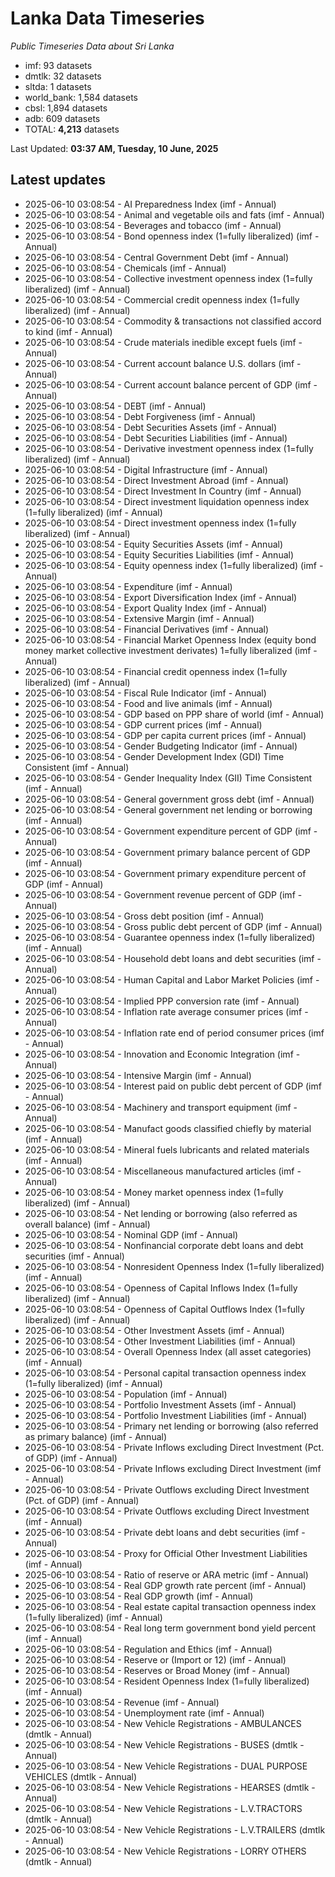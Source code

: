 # Lanka Data Timeseries
*Public Timeseries Data about Sri Lanka*

* imf: 93 datasets
* dmtlk: 32 datasets
* sltda: 1 datasets
* world_bank: 1,584 datasets
* cbsl: 1,894 datasets
* adb: 609 datasets
* TOTAL: **4,213** datasets

Last Updated: **03:37 AM, Tuesday, 10 June, 2025**

## Latest updates

* 2025-06-10 03:08:54 - AI Preparedness Index (imf - Annual)
* 2025-06-10 03:08:54 - Animal and vegetable oils and fats (imf - Annual)
* 2025-06-10 03:08:54 - Beverages and tobacco (imf - Annual)
* 2025-06-10 03:08:54 - Bond openness index (1=fully liberalized) (imf - Annual)
* 2025-06-10 03:08:54 - Central Government Debt (imf - Annual)
* 2025-06-10 03:08:54 - Chemicals (imf - Annual)
* 2025-06-10 03:08:54 - Collective investment openness index (1=fully liberalized) (imf - Annual)
* 2025-06-10 03:08:54 - Commercial credit openness index (1=fully liberalized) (imf - Annual)
* 2025-06-10 03:08:54 - Commodity & transactions not classified accord to kind (imf - Annual)
* 2025-06-10 03:08:54 - Crude materials inedible except fuels (imf - Annual)
* 2025-06-10 03:08:54 - Current account balance U.S. dollars (imf - Annual)
* 2025-06-10 03:08:54 - Current account balance percent of GDP (imf - Annual)
* 2025-06-10 03:08:54 - DEBT (imf - Annual)
* 2025-06-10 03:08:54 - Debt Forgiveness (imf - Annual)
* 2025-06-10 03:08:54 - Debt Securities Assets (imf - Annual)
* 2025-06-10 03:08:54 - Debt Securities Liabilities (imf - Annual)
* 2025-06-10 03:08:54 - Derivative investment openness index (1=fully liberalized) (imf - Annual)
* 2025-06-10 03:08:54 - Digital Infrastructure (imf - Annual)
* 2025-06-10 03:08:54 - Direct Investment Abroad (imf - Annual)
* 2025-06-10 03:08:54 - Direct Investment In Country (imf - Annual)
* 2025-06-10 03:08:54 - Direct investment liquidation openness index (1=fully liberalized) (imf - Annual)
* 2025-06-10 03:08:54 - Direct investment openness index (1=fully liberalized) (imf - Annual)
* 2025-06-10 03:08:54 - Equity Securities Assets (imf - Annual)
* 2025-06-10 03:08:54 - Equity Securities Liabilities (imf - Annual)
* 2025-06-10 03:08:54 - Equity openness index (1=fully liberalized) (imf - Annual)
* 2025-06-10 03:08:54 - Expenditure (imf - Annual)
* 2025-06-10 03:08:54 - Export Diversification Index (imf - Annual)
* 2025-06-10 03:08:54 - Export Quality Index (imf - Annual)
* 2025-06-10 03:08:54 - Extensive Margin (imf - Annual)
* 2025-06-10 03:08:54 - Financial Derivatives (imf - Annual)
* 2025-06-10 03:08:54 - Financial Market Openness Index (equity bond money market collective investment derivates) 1=fully liberalized (imf - Annual)
* 2025-06-10 03:08:54 - Financial credit openness index (1=fully liberalized) (imf - Annual)
* 2025-06-10 03:08:54 - Fiscal Rule Indicator (imf - Annual)
* 2025-06-10 03:08:54 - Food and live animals (imf - Annual)
* 2025-06-10 03:08:54 - GDP based on PPP share of world (imf - Annual)
* 2025-06-10 03:08:54 - GDP current prices (imf - Annual)
* 2025-06-10 03:08:54 - GDP per capita current prices (imf - Annual)
* 2025-06-10 03:08:54 - Gender Budgeting Indicator (imf - Annual)
* 2025-06-10 03:08:54 - Gender Development Index (GDI) Time Consistent (imf - Annual)
* 2025-06-10 03:08:54 - Gender Inequality Index (GII) Time Consistent (imf - Annual)
* 2025-06-10 03:08:54 - General government gross debt (imf - Annual)
* 2025-06-10 03:08:54 - General government net lending or borrowing (imf - Annual)
* 2025-06-10 03:08:54 - Government expenditure percent of GDP (imf - Annual)
* 2025-06-10 03:08:54 - Government primary balance percent of GDP (imf - Annual)
* 2025-06-10 03:08:54 - Government primary expenditure percent of GDP (imf - Annual)
* 2025-06-10 03:08:54 - Government revenue percent of GDP (imf - Annual)
* 2025-06-10 03:08:54 - Gross debt position (imf - Annual)
* 2025-06-10 03:08:54 - Gross public debt percent of GDP (imf - Annual)
* 2025-06-10 03:08:54 - Guarantee openness index (1=fully liberalized) (imf - Annual)
* 2025-06-10 03:08:54 - Household debt loans and debt securities (imf - Annual)
* 2025-06-10 03:08:54 - Human Capital and Labor Market Policies (imf - Annual)
* 2025-06-10 03:08:54 - Implied PPP conversion rate (imf - Annual)
* 2025-06-10 03:08:54 - Inflation rate average consumer prices (imf - Annual)
* 2025-06-10 03:08:54 - Inflation rate end of period consumer prices (imf - Annual)
* 2025-06-10 03:08:54 - Innovation and Economic Integration (imf - Annual)
* 2025-06-10 03:08:54 - Intensive Margin (imf - Annual)
* 2025-06-10 03:08:54 - Interest paid on public debt percent of GDP (imf - Annual)
* 2025-06-10 03:08:54 - Machinery and transport equipment (imf - Annual)
* 2025-06-10 03:08:54 - Manufact goods classified chiefly by material (imf - Annual)
* 2025-06-10 03:08:54 - Mineral fuels lubricants and related materials (imf - Annual)
* 2025-06-10 03:08:54 - Miscellaneous manufactured articles (imf - Annual)
* 2025-06-10 03:08:54 - Money market openness index (1=fully liberalized) (imf - Annual)
* 2025-06-10 03:08:54 - Net lending or borrowing (also referred as overall balance) (imf - Annual)
* 2025-06-10 03:08:54 - Nominal GDP (imf - Annual)
* 2025-06-10 03:08:54 - Nonfinancial corporate debt loans and debt securities (imf - Annual)
* 2025-06-10 03:08:54 - Nonresident Openness Index (1=fully liberalized) (imf - Annual)
* 2025-06-10 03:08:54 - Openness of Capital Inflows Index (1=fully liberalized) (imf - Annual)
* 2025-06-10 03:08:54 - Openness of Capital Outflows Index (1=fully liberalized) (imf - Annual)
* 2025-06-10 03:08:54 - Other Investment Assets (imf - Annual)
* 2025-06-10 03:08:54 - Other Investment Liabilities (imf - Annual)
* 2025-06-10 03:08:54 - Overall Openness Index (all asset categories) (imf - Annual)
* 2025-06-10 03:08:54 - Personal capital transaction openness index (1=fully liberalized) (imf - Annual)
* 2025-06-10 03:08:54 - Population (imf - Annual)
* 2025-06-10 03:08:54 - Portfolio Investment Assets (imf - Annual)
* 2025-06-10 03:08:54 - Portfolio Investment Liabilities (imf - Annual)
* 2025-06-10 03:08:54 - Primary net lending or borrowing (also referred as primary balance) (imf - Annual)
* 2025-06-10 03:08:54 - Private Inflows excluding Direct Investment (Pct. of GDP) (imf - Annual)
* 2025-06-10 03:08:54 - Private Inflows excluding Direct Investment (imf - Annual)
* 2025-06-10 03:08:54 - Private Outflows excluding Direct Investment (Pct. of GDP) (imf - Annual)
* 2025-06-10 03:08:54 - Private Outflows excluding Direct Investment (imf - Annual)
* 2025-06-10 03:08:54 - Private debt loans and debt securities (imf - Annual)
* 2025-06-10 03:08:54 - Proxy for Official Other Investment Liabilities (imf - Annual)
* 2025-06-10 03:08:54 - Ratio of reserve or ARA metric (imf - Annual)
* 2025-06-10 03:08:54 - Real GDP growth rate percent (imf - Annual)
* 2025-06-10 03:08:54 - Real GDP growth (imf - Annual)
* 2025-06-10 03:08:54 - Real estate capital transaction openness index (1=fully liberalized) (imf - Annual)
* 2025-06-10 03:08:54 - Real long term government bond yield percent (imf - Annual)
* 2025-06-10 03:08:54 - Regulation and Ethics (imf - Annual)
* 2025-06-10 03:08:54 - Reserve or (Import or 12) (imf - Annual)
* 2025-06-10 03:08:54 - Reserves or Broad Money (imf - Annual)
* 2025-06-10 03:08:54 - Resident Openness Index (1=fully liberalized) (imf - Annual)
* 2025-06-10 03:08:54 - Revenue (imf - Annual)
* 2025-06-10 03:08:54 - Unemployment rate (imf - Annual)
* 2025-06-10 03:08:54 - New Vehicle Registrations - AMBULANCES (dmtlk - Annual)
* 2025-06-10 03:08:54 - New Vehicle Registrations - BUSES (dmtlk - Annual)
* 2025-06-10 03:08:54 - New Vehicle Registrations - DUAL PURPOSE VEHICLES (dmtlk - Annual)
* 2025-06-10 03:08:54 - New Vehicle Registrations - HEARSES (dmtlk - Annual)
* 2025-06-10 03:08:54 - New Vehicle Registrations - L.V.TRACTORS (dmtlk - Annual)
* 2025-06-10 03:08:54 - New Vehicle Registrations - L.V.TRAILERS (dmtlk - Annual)
* 2025-06-10 03:08:54 - New Vehicle Registrations - LORRY OTHERS (dmtlk - Annual)